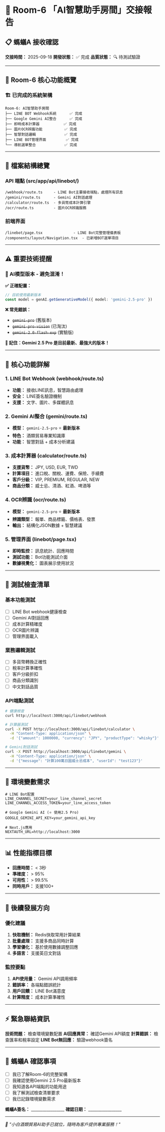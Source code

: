 # 🤖 Room-6 「AI智慧助手房間」交接報告

## 📋 螞蟻A 接收確認

**交接時間：** 2025-09-18
**開發狀態：** ✅ 完成
**品質狀態：** 🔍 待測試驗證

---

## 🎯 Room-6 核心功能概覽

### 🏗️ 已完成的系統架構

```
Room-6: AI智慧助手房間
├── LINE BOT Webhook系統      ✅ 完成
├── Google Gemini AI整合      ✅ 完成
├── 即時成本計算器           ✅ 完成
├── 圖片OCR辨識功能          ✅ 完成
├── 智慧對話邏輯             ✅ 完成
├── LINE BOT管理界面         ✅ 完成
└── 導航選單整合             ✅ 完成
```

---

## 📁 檔案結構總覽

### API 端點 (src/app/api/linebot/)
```
/webhook/route.ts     - LINE Bot主要接收端點，處理所有訊息
/gemini/route.ts      - Gemini AI對話處理
/calculator/route.ts  - 多貨幣成本計算引擎
/ocr/route.ts         - 圖片OCR辨識服務
```

### 前端界面
```
/linebot/page.tsx              - LINE Bot完整管理儀表板
/components/layout/Navigation.tsx  - 已新增BOT選單項目
```

---

## ⚠️ 重要技術提醒

### 🚨 AI模型版本 - 避免混淆！

**✅ 正確配置：**
```typescript
// 目前使用最新版本
const model = genAI.getGenerativeModel({ model: 'gemini-2.5-pro' })
```

**❌ 常見錯誤：**
- ~~`gemini-pro`~~ (舊版本)
- ~~`gemini-pro-vision`~~ (已淘汰)
- ~~`gemini-2.0-flash-exp`~~ (實驗版)

**📌 記住：Gemini 2.5 Pro 是目前最新、最強大的版本！**

---

## 🔧 核心功能詳解

### 1. LINE Bot Webhook (webhook/route.ts)
- **功能：** 接收LINE訊息，智慧路由處理
- **安全：** LINE簽名驗證機制
- **支援：** 文字、圖片、多媒體訊息

### 2. Gemini AI整合 (gemini/route.ts)
- **模型：** `gemini-2.5-pro` ⭐ **最新版本**
- **特色：** 酒類貿易專業知識庫
- **功能：** 智慧對話 + 成本分析建議

### 3. 成本計算器 (calculator/route.ts)
- **支援貨幣：** JPY, USD, EUR, TWD
- **計算項目：** 進口稅、關稅、運費、保險、手續費
- **客戶分級：** VIP, PREMIUM, REGULAR, NEW
- **商品分類：** 威士忌、清酒、紅酒、啤酒等

### 4. OCR辨識 (ocr/route.ts)
- **模型：** `gemini-2.5-pro` ⭐ **最新版本**
- **辨識類型：** 報單、商品標籤、價格表、發票
- **輸出：** 結構化JSON數據 + 智慧建議

### 5. 管理界面 (linebot/page.tsx)
- **即時監控：** 訊息統計、回應時間
- **測試功能：** Bot功能測試介面
- **數據視覺化：** 圖表展示使用狀況

---

## 🧪 測試檢查清單

### 基本功能測試
- [ ] LINE Bot webhook健康檢查
- [ ] Gemini AI對話回應
- [ ] 成本計算精確度
- [ ] OCR圖片辨識
- [ ] 管理界面載入

### 業務邏輯測試
- [ ] 多貨幣轉換正確性
- [ ] 稅率計算準確性
- [ ] 客戶分級折扣
- [ ] 商品分類識別
- [ ] 中文對話品質

### API端點測試
```bash
# 健康檢查
curl http://localhost:3000/api/linebot/webhook

# 計算器測試
curl -X POST http://localhost:3000/api/linebot/calculator \
  -H "Content-Type: application/json" \
  -d '{"amount": 1000000, "currency": "JPY", "productType": "whisky"}'

# Gemini對話測試
curl -X POST http://localhost:3000/api/linebot/gemini \
  -H "Content-Type: application/json" \
  -d '{"message": "計算100萬日圓威士忌成本", "userId": "test123"}'
```

---

## 🔐 環境變數需求

```env
# LINE Bot配置
LINE_CHANNEL_SECRET=your_line_channel_secret
LINE_CHANNEL_ACCESS_TOKEN=your_line_access_token

# Google Gemini AI (⭐ 使用2.5 Pro)
GOOGLE_GEMINI_API_KEY=your_gemini_api_key

# Next.js應用
NEXTAUTH_URL=http://localhost:3000
```

---

## 📊 性能指標目標

- **回應時間：** < 3秒
- **準確度：** > 95%
- **可用性：** > 99.5%
- **同時用戶：** 支援100+

---

## 🚀 後續發展方向

### 優化建議
1. **快取機制：** Redis快取常用計算結果
2. **批量處理：** 支援多商品同時計算
3. **學習優化：** 基於使用數據調整回應
4. **多語言：** 支援英日文對話

### 監控要點
1. **API使用量：** Gemini API調用頻率
2. **錯誤率：** 各端點錯誤統計
3. **用戶回饋：** LINE Bot滿意度
4. **計算精度：** 成本計算準確性

---

## ⚡ 緊急聯絡資訊

**技術問題：** 檢查環境變數配置
**AI回應異常：** 確認Gemini API額度
**計算錯誤：** 檢查匯率和稅率設定
**LINE Bot無回應：** 驗證webhook簽名

---

## 📝 螞蟻A 確認事項

- [ ] 我已了解Room-6的完整架構
- [ ] 我確認使用Gemini 2.5 Pro最新版本
- [ ] 我知道各API端點的功能用途
- [ ] 我了解測試檢查清單要求
- [ ] 我已記錄環境變數需求

**螞蟻A簽名：** _________________
**確認日期：** _________________

---

*🤖 "小白酒類貿易AI助手已就位，隨時為客戶提供專業服務！"*